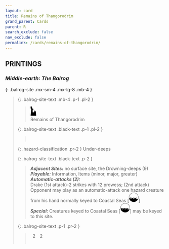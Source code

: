 ```yaml
---
layout: card
title: Remains of Thangorodrim
grand_parent: Cards
parent: R
search_exclude: false
nav_exclude: false
permalink: /cards/remains-of-thangorodrim/
---
```


## PRINTINGS


### _Middle-earth: The Balrog_

{: .balrog-site .mx-sm-4 .mx-lg-8 .mb-4 }
> {: .balrog-site-text .mb-4 .p-1 .pl-2 }
> > <div class="card-mp"><img src="/assets/images/ruinlair.svg"></div>
> > <div class="card-name">Remains of Thangorodrim</div>
>
> {: .balrog-site-text .black-text .p-1 .pl-2 }
> > &nbsp;
>
> {: .hazard-classification .pr-2 }
> Under-deeps
>
> {: .balrog-site-text .black-text .p-2 }
> > _**Adjacent Sites:**_ no surface site, the Drowning-deeps (9) <br>_**Playable:**_ Information, Items (minor, major, greater) <br>_**Automatic-attacks (2):**_<br>  Drake (1st attack)-2 strikes with 12 prowess; (2nd attack) Opponent may play as an automatic-attack one hazard creature from his hand normally keyed to Coastal Seas \[![](/assets/images/coastalsea.svg)] <br>_**Special:**_ Creatures keyed to Coastal Seas \[![](/assets/images/coastalsea.svg)] may be keyed to this site. 
> 
> {: .balrog-site-text .p-1 .pr-2 }
> > <div class="hero-site-draw"><span class="minion-you-draw">&ensp;2&ensp;</span><span class="minion-opp-draw">&ensp;2&ensp;</span></div>
> > <div class="card-corruption">&nbsp;</div>
